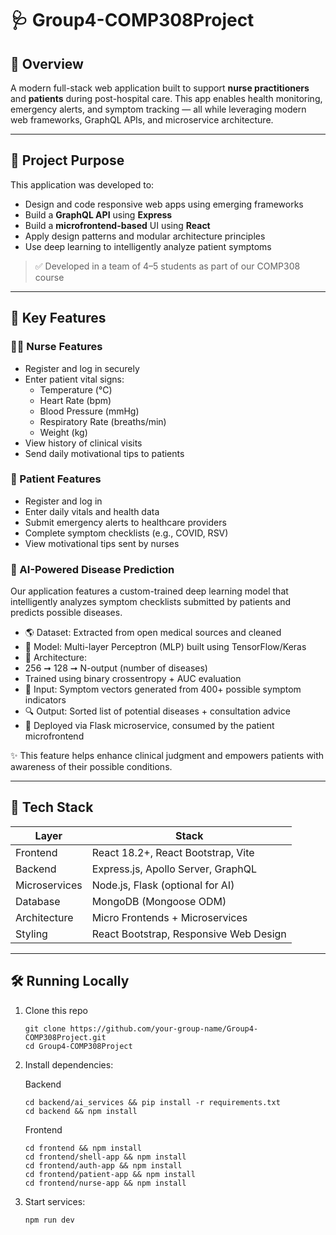 # 🩺 Group4-COMP308Project

## 🧠 Overview

A modern full-stack web application built to support **nurse practitioners** and **patients** during post-hospital care. This app enables health monitoring, emergency alerts, and symptom tracking — all while leveraging modern web frameworks, GraphQL APIs, and microservice architecture.

---

## 🎯 Project Purpose

This application was developed to:

- Design and code responsive web apps using emerging frameworks
- Build a **GraphQL API** using **Express**
- Build a **microfrontend-based** UI using **React**
- Apply design patterns and modular architecture principles
- Use deep learning to intelligently analyze patient symptoms

> ✅ Developed in a team of 4–5 students as part of our COMP308 course  

---

## 🏥 Key Features

### 👩‍⚕️ Nurse Features

- Register and log in securely
- Enter patient vital signs:
  - Temperature (°C)
  - Heart Rate (bpm)
  - Blood Pressure (mmHg)
  - Respiratory Rate (breaths/min)
  - Weight (kg)
- View history of clinical visits
- Send daily motivational tips to patients

### 🧍 Patient Features

- Register and log in
- Enter daily vitals and health data
- Submit emergency alerts to healthcare providers
- Complete symptom checklists (e.g., COVID, RSV)
- View motivational tips sent by nurses

### 🧱 AI-Powered Disease Prediction

Our application features a custom-trained deep learning model that intelligently analyzes symptom checklists submitted by patients and predicts possible diseases.

- 🌎 Dataset: Extracted from open medical sources and cleaned
- 🤖 Model: Multi-layer Perceptron (MLP) built using TensorFlow/Keras
- 🔧 Architecture:
- 256 ➞ 128 ➞ N-output (number of diseases)
- Trained using binary crossentropy + AUC evaluation
- 🔬 Input: Symptom vectors generated from 400+ possible symptom indicators
- 🔍 Output: Sorted list of potential diseases + consultation advice
- 🚀 Deployed via Flask microservice, consumed by the patient microfrontend

✨ This feature helps enhance clinical judgment and empowers patients with awareness of their possible conditions.

---

## 🧱 Tech Stack

| Layer         | Stack                                      |
|--------------|---------------------------------------------|
| Frontend     | React 18.2+, React Bootstrap, Vite          |
| Backend      | Express.js, Apollo Server, GraphQL          |
| Microservices| Node.js, Flask (optional for AI)            |
| Database     | MongoDB (Mongoose ODM)                      |
| Architecture | Micro Frontends + Microservices             |
| Styling      | React Bootstrap, Responsive Web Design      |

---

## 🛠️ Running Locally

1. Clone this repo

    ```
    git clone https://github.com/your-group-name/Group4-COMP308Project.git
    cd Group4-COMP308Project
    ```
    
2. Install dependencies:

    Backend
    ```
    cd backend/ai_services && pip install -r requirements.txt
    cd backend && npm install

    ```
    Frontend
    ```
    cd frontend && npm install
    cd frontend/shell-app && npm install
    cd frontend/auth-app && npm install
    cd frontend/patient-app && npm install
    cd frontend/nurse-app && npm install
    ```
3. Start services:
    ```
    npm run dev
    ```